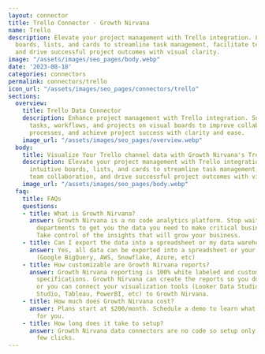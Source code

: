 ```yaml
---
layout: connector
title: Trello Connector - Growth Nirvana
name: Trello
description: Elevate your project management with Trello integration. Leverage intuitive
  boards, lists, and cards to streamline task management, facilitate team collaboration,
  and drive successful project outcomes with visual clarity.
image: "/assets/images/seo_pages/body.webp"
date: '2023-08-18'
categories: connectors
permalink: connectors/trello
icon_url: "/assets/images/seo_pages/connectors/trello"
sections:
  overview:
    title: Trello Data Connector
    description: Enhance project management with Trello integration. Seamlessly organize
      tasks, workflows, and projects on visual boards to improve collaboration, streamline
      processes, and achieve project success with clarity and ease.
    image_url: "/assets/images/seo_pages/overview.webp"
  body:
    title: Visualize Your Trello channel data with Growth Nirvana's Trello Connector
    description: Elevate your project management with Trello integration. Leverage
      intuitive boards, lists, and cards to streamline task management, facilitate
      team collaboration, and drive successful project outcomes with visual clarity.
    image_url: "/assets/images/seo_pages/body.webp"
  faq:
    title: FAQs
    questions:
    - title: What is Growth Nirvana?
      answer: Growth Nirvana is a no code analytics platform. Stop waiting for other
        departments to get you the data you need to make critical business decisions.
        Take control of the insights that will grow your business.
    - title: Can I export the data into a spreadsheet or my data warehouse?
      answer: Yes, all data can be exported into a spreadsheet or your data warehouse
        (Google BigQuery, AWS, Snowflake, Azure, etc)
    - title: How customizable are Growth Nirvana reports?
      answer: Growth Nirvana reporting is 100% white labeled and customized to your
        specifications. Growth Nirvana can create the reports so you don’t have to
        or you can connect your visualization tools (Looker Data Studio/Google Data
        Studio, Tableau, PowerBI, etc) to Growth Nirvana.
    - title: How much does Growth Nirvana cost?
      answer: Plans start at $200/month. Schedule a demo to learn what plan is best
        for you.
    - title: How long does it take to setup?
      answer: Growth Nirvana data connectors are no code so setup only requires a
        few clicks.
---
```

